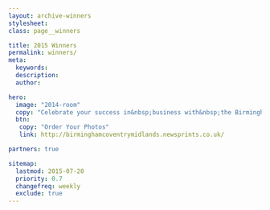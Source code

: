 ```yaml
---
layout: archive-winners
stylesheet:
class: page__winners

title: 2015 Winners
permalink: winners/
meta:
  keywords:
  description:
  author:

hero:
  image: "2014-room"
  copy: "Celebrate your success in&nbsp;business with&nbsp;the Birmingham&nbsp;Post"
  btn:
   copy: "Order Your Photos"
   link: http://birminghamcoventrymidlands.newsprints.co.uk/

partners: true

sitemap:
  lastmod: 2015-07-20
  priority: 0.7
  changefreq: weekly
  exclude: true
---
```


